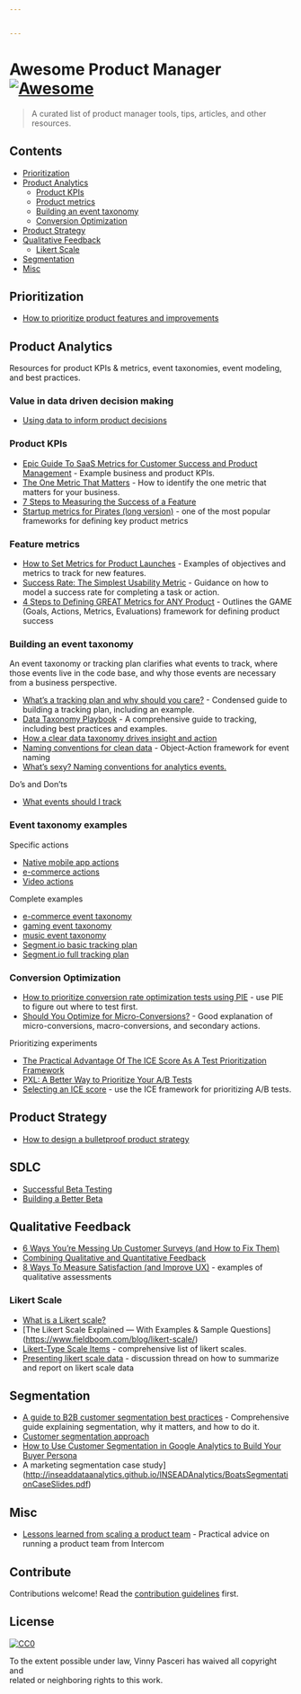 ```yaml
---


---
```


<h1 id="awesome-product-manager-">Awesome Product Manager <a href="https://github.com/sindresorhus/awesome"><img src="https://cdn.rawgit.com/sindresorhus/awesome/d7305f38d29fed78fa85652e3a63e154dd8e8829/media/badge.svg" alt="Awesome"></a></h1>
<blockquote>
<p>A curated list of product manager tools, tips, articles, and other resources.</p>
</blockquote>
<h2 id="contents">Contents</h2>
<ul>
<li><a href="#prioritization">Prioritization</a></li>
<li><a href="#product-analytics">Product Analytics</a>
<ul>
<li><a href="#product-kpis">Product KPIs</a></li>
<li><a href="#product-metrics">Product metrics</a></li>
<li><a href="#building-an-event-taxonomy">Building an event taxonomy</a></li>
<li><a href="#conversion-optimization">Conversion Optimization</a></li>
</ul>
</li>
<li><a href="#product-strategy">Product Strategy</a></li>
<li><a href="#qualitative-feedback">Qualitative Feedback</a>
<ul>
<li><a href="#likert-scale">Likert Scale</a></li>
</ul>
</li>
<li><a href="#segmentation">Segmentation</a></li>
<li><a href="#misc">Misc</a></li>
</ul>
<h2 id="prioritization">Prioritization</h2>
<ul>
<li><a href="https://medium.com/@freshtilledsoil/how-to-prioritize-product-features-and-improvements-8aea72c8bf27">How to prioritize product features and improvements</a></li>
</ul>
<h2 id="product-analytics">Product Analytics</h2>
<p>Resources for product KPIs &amp; metrics, event taxonomies, event modeling, and best practices.</p>
<h3 id="value-in-data-driven-decision-making">Value in data driven decision making</h3>
<ul>
<li><a href="https://marcabraham.com/2014/08/18/using-data-to-inform-product-decisions/">Using data to inform product decisions</a></li>
</ul>
<h3 id="product-kpis">Product KPIs</h3>
<ul>
<li><a href="https://blog.userlane.com/epic-guide-to-saas-metrics-for-customer-success-and-product-management/">Epic Guide To SaaS Metrics for Customer Success and Product Management</a> - Example business and product KPIs.</li>
<li><a href="http://leananalyticsbook.com/one-metric-that-matters/">The One Metric That Matters</a> - How to identify the one metric that matters for your business.</li>
<li><a href="https://amplitude.com/blog/2016/02/23/steps-measuring-feature/">7 Steps to Measuring the Success of a Feature</a></li>
<li><a href="https://www.slideshare.net/dmc500hats/startup-metrics-for-pirates-long-version">Startup metrics for Pirates (long version)</a> - one of the most popular frameworks for defining key product metrics</li>
</ul>
<h3 id="feature-metrics">Feature metrics</h3>
<ul>
<li><a href="https://amplitude.com/blog/2018/01/09/product-metrics/">How to Set Metrics for Product Launches</a> - Examples of objectives and metrics to track for new features.</li>
<li><a href="https://www.nngroup.com/articles/success-rate-the-simplest-usability-metric/">Success Rate: The Simplest Usability Metric</a> - Guidance on how to model a success rate for completing a task or action.</li>
<li><a href="https://hackernoon.com/metrics-game-framework-5e3dce1be8ac">4 Steps to Defining GREAT Metrics for ANY Product</a> - Outlines the GAME (Goals, Actions, Metrics, Evaluations) framework for defining product success</li>
</ul>
<h3 id="building-an-event-taxonomy">Building an event taxonomy</h3>
<p>An event taxonomy or tracking plan clarifies what events to track, where those events live in the code base, and why those events are necessary from a business perspective.</p>
<ul>
<li><a href="https://segment.com/docs/guides/best-practices/what-s-a-tracking-plan-and-why-should-you-care/">What’s a tracking plan and why should you care?</a> - Condensed guide to building a tracking plan, including an example.</li>
<li><a href="https://amplitude.zendesk.com/hc/en-us/articles/115000465251-Data-Taxonomy-Playbook">Data Taxonomy Playbook</a> - A comprehensive guide to tracking, including best practices and examples.</li>
<li><a href="https://snowplowanalytics.com/blog/2017/01/27/how-a-clear-data-taxonomy-drives-insight-and-action/">How a clear data taxonomy drives insight and action</a></li>
<li><a href="https://segment.com/academy/collecting-data/naming-conventions-for-clean-data/">Naming conventions for clean data</a> - Object-Action framework for event naming</li>
<li><a href="https://medium.com/@pkoullick/whats-sexy-naming-conventions-for-analytics-events-58685e53c8d9">What’s sexy? Naming conventions for analytics events.</a></li>
</ul>
<p>Do’s and Don’ts</p>
<ul>
<li><a href="https://segment.com/docs/guides/sources/what-events-should-i-track/">What events should I track</a></li>
</ul>
<h3 id="event-taxonomy-examples">Event taxonomy examples</h3>
<p>Specific actions</p>
<ul>
<li><a href="https://segment.com/docs/spec/mobile/">Native mobile app actions</a></li>
<li><a href="https://segment.com/docs/spec/ecommerce/v2/">e-commerce actions</a></li>
<li><a href="https://segment.com/docs/spec/video/">Video actions</a></li>
</ul>
<p>Complete examples</p>
<ul>
<li><a href="https://docs.google.com/spreadsheets/d/1wd6aWwvSC91VextcUQKcVFfNa9ksRnHYsxZaocWVg4s/edit?usp=sharing">e-commerce event taxonomy</a></li>
<li><a href="https://docs.google.com/spreadsheets/d/1iGMP3a61g4w1pzh-4uWI41nTgqhyHk8c-xt2uRTaF7g/edit#gid=367769533">gaming event taxonomy</a></li>
<li><a href="https://docs.google.com/spreadsheets/d/1SJ6pFKHqKyp3HLJ_07XUTyNcPuBkE0ILi2fqYxN9LG0/edit#gid=367769533">music event taxonomy</a></li>
<li><a href="https://docs.google.com/spreadsheets/d/111LLWxdf_zQE5a_AajKeB8WpCgFaWKEo-sGMc95HYq0/edit?usp=sharing&amp;__hstc=222691652.f2c5ed50a3a9703ac3be5283918044ad.1436399176206.1437082421955.1437085712408.17&amp;__hssc=222691652.23.1437085712408&amp;__hsfp=2203243415">Segment.io basic tracking plan</a></li>
<li><a href="https://docs.google.com/spreadsheets/d/1CCx7VU1ioHdWsRmMjywOKhoioh_ObR_V6Cp2RZmbA1Y/edit?usp=sharing&amp;__hstc=222691652.f2c5ed50a3a9703ac3be5283918044ad.1436399176206.1437082421955.1437085712408.17&amp;__hssc=222691652.23.1437085712408&amp;__hsfp=2203243415">Segment.io full tracking plan</a></li>
</ul>
<h3 id="conversion-optimization">Conversion Optimization</h3>
<ul>
<li><a href="https://www.widerfunnel.com/how-to-prioritize-conversion-rate-optimization-tests-using-pie/">How to prioritize conversion rate optimization tests using PIE</a> - use PIE to figure out where to test first.</li>
<li><a href="https://conversionxl.com/blog/should-you-optimize-for-micro-conversions/">Should You Optimize for Micro-Conversions?</a> - Good explanation of micro-conversions, macro-conversions, and secondary actions.</li>
</ul>
<p>Prioritizing experiments</p>
<ul>
<li><a href="https://blog.growthhackers.com/the-practical-advantage-of-the-ice-score-as-a-test-prioritization-framework-cdd5f0808d64">The Practical Advantage Of The ICE Score As A Test Prioritization Framework</a></li>
<li><a href="https://conversionxl.com/blog/better-way-prioritize-ab-tests/">PXL: A Better Way to Prioritize Your A/B Tests</a></li>
<li><a href="https://growthhackershelp.zendesk.com/hc/en-us/articles/212386217-Selecting-an-ICE-score">Selecting an ICE score</a> - use the ICE framework for prioritizing A/B tests.</li>
</ul>
<h2 id="product-strategy">Product Strategy</h2>
<ul>
<li><a href="https://blog.usejournal.com/how-to-design-a-bulletproof-product-strategy-f72dfd13e3da">How to design a bulletproof product strategy</a></li>
</ul>
<h2 id="sdlc">SDLC</h2>
<ul>
<li><a href="https://www.slideshare.net/centercode/sucessful-beta-testing-2034042">Successful Beta Testing</a></li>
<li><a href="https://pragmaticmarketing.com/resources/articles/building-a-better-beta">Building a Better Beta</a></li>
</ul>
<h2 id="qualitative-feedback">Qualitative Feedback</h2>
<ul>
<li><a href="https://conversionxl.com/blog/customer-surveys/">6 Ways You’re Messing Up Customer Surveys (and How to Fix Them)</a></li>
<li><a href="https://blog.woopra.com/combining-qualitative-and-quantitative-feedback-c6b344552550">Combining Qualitative and Quantitative Feedback</a></li>
<li><a href="https://conversionxl.com/blog/8-ways-to-measure-ux-satisfaction/">8 Ways To Measure Satisfaction (and Improve UX)</a> - examples of qualitative assessments</li>
</ul>
<h3 id="likert-scale">Likert Scale</h3>
<ul>
<li><a href="https://www.surveymonkey.com/mp/likert-scale/">What is a Likert scale?</a></li>
<li>[The Likert Scale Explained — With Examples &amp; Sample Questions] (<a href="https://www.fieldboom.com/blog/likert-scale/">https://www.fieldboom.com/blog/likert-scale/</a>)</li>
<li><a href="http://www.marquette.edu/dsa/assessment/documents/Sample-Likert-Scales.pdf">Likert-Type Scale Items</a> - comprehensive list of likert scales.</li>
<li><a href="https://www.researchgate.net/post/What_is_the_best_way_used_to_present_the_five-point_likert_scale_data_Using_mean_scores_or_using_percentages">Presenting likert scale data</a> - discussion thread on how to summarize and report on likert scale data</li>
</ul>
<h2 id="segmentation">Segmentation</h2>
<ul>
<li><a href="https://labs.openviewpartners.com/customer-segmentation/">A guide to B2B customer segmentation best practices</a> - Comprehensive guide explaining segmentation, why it matters, and how to do it.</li>
<li><a href="https://www.slideshare.net/jhasumit/customer-segmentation-approach">Customer segmentation approach</a></li>
<li><a href="https://medium.com/analytics-for-humans/how-to-use-customer-segmentation-in-google-analytics-to-build-your-buyer-persona-8b464e130336">How to Use Customer Segmentation in Google Analytics to Build Your Buyer Persona</a></li>
<li>A marketing segmentation case study](<a href="http://inseaddataanalytics.github.io/INSEADAnalytics/BoatsSegmentationCaseSlides.pdf">http://inseaddataanalytics.github.io/INSEADAnalytics/BoatsSegmentationCaseSlides.pdf</a>)</li>
</ul>
<h2 id="misc">Misc</h2>
<ul>
<li><a href="https://blog.intercom.com/how-we-build-software/">Lessons learned from scaling a product team</a> - Practical advice on running a product team from Intercom</li>
</ul>
<h2 id="contribute">Contribute</h2>
<p>Contributions welcome! Read the <a href="contributing.md">contribution guidelines</a> first.</p>
<h2 id="license">License</h2>
<p><a href="http://creativecommons.org/publicdomain/zero/1.0"><img src="http://mirrors.creativecommons.org/presskit/buttons/88x31/svg/cc-zero.svg" alt="CC0"></a></p>
<p>To the extent possible under law, Vinny Pasceri has waived all copyright and<br>
related or neighboring rights to this work.</p>

